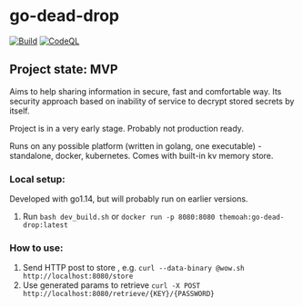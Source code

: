# go-dead-drop

[![Build](https://github.com/themoah/go-dead-drop/workflows/Build/badge.svg)](https://github.com/themoah/go-dead-drop/actions)
[![CodeQL](https://github.com/themoah/go-dead-drop/workflows/CodeQL/badge.svg)](https://github.com/themoah/go-dead-drop/actions)

Project state: MVP
--------

Aims to help sharing information in secure, fast and comfortable way. Its security approach based on inability of service to decrypt stored secrets by itself.

Project is in a very early stage. Probably not production ready.

Runs on any possible platform (written in golang, one executable) - standalone, docker, kubernetes. Comes with built-in kv memory store.

### Local setup:
Developed with go1.14, but will probably run on earlier versions.
1. Run `bash dev_build.sh` or `docker run -p 8080:8080 themoah:go-dead-drop:latest`

### How to use:

1. Send HTTP post to store , e.g. `curl --data-binary @wow.sh http://localhost:8080/store`
2. Use generated params to retrieve `curl -X POST http://localhost:8080/retrieve/{KEY}/{PASSWORD}`